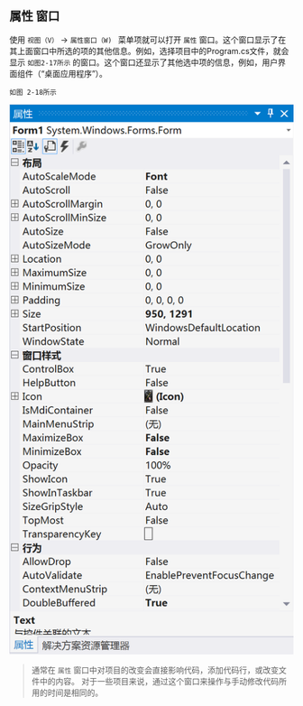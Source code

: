 ## 属性 窗口

使用 `视图（V）` -> `属性窗口（W) ` 菜单项就可以打开 ` 属性 ` 窗口。这个窗口显示了在其上面窗口中所选的项的其他信息。例如，选择项目中的Program.cs文件，就会显示 `如图2-17所示` 的窗口。这个窗口还显示了其他选中项的信息，例如，用户界面组件（“桌面应用程序”）。

`如图 2-18所示`


![图2-18](/assets/2-18.png)



>通常在 `属性` 窗口中对项目的改变会直接影响代码，添加代码行，或改变文件中的内容。
对于一些项目来说，通过这个窗口来操作与手动修改代码所用的时间是相同的。